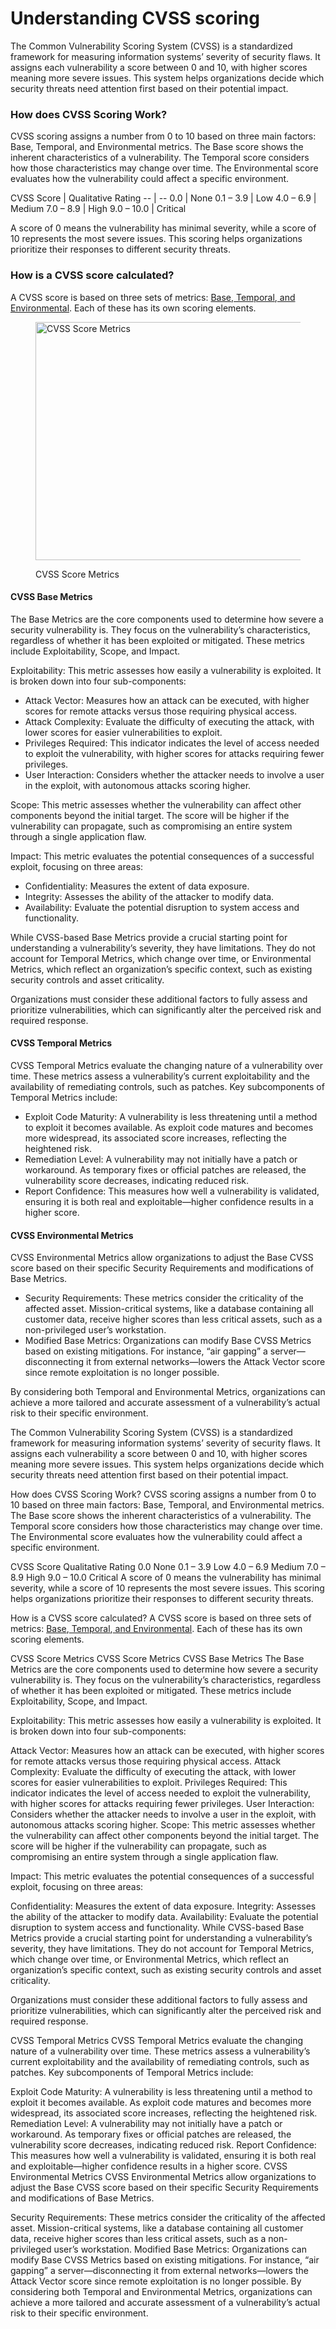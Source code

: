 # Understanding CVSS scoring

The Common Vulnerability Scoring System (CVSS) is a standardized framework for measuring information systems’ severity of security flaws. It assigns each vulnerability a score between 0 and 10, with higher scores meaning more severe issues. This system helps organizations decide which security threats need attention first based on their potential impact.

### How does CVSS Scoring Work? <a href="#how-does-cvss-scoring-work-0" id="how-does-cvss-scoring-work-0"></a>

CVSS scoring assigns a number from 0 to 10 based on three main factors: Base, Temporal, and Environmental metrics. The Base score shows the inherent characteristics of a vulnerability. The Temporal score considers how those characteristics may change over time. The Environmental score evaluates how the vulnerability could affect a specific environment.

CVSS Score | Qualitative Rating -- | -- 0.0 | None 0.1 – 3.9 | Low 4.0 – 6.9 | Medium 7.0 – 8.9 | High 9.0 – 10.0 | Critical

A score of 0 means the vulnerability has minimal severity, while a score of 10 represents the most severe issues. This scoring helps organizations prioritize their responses to different security threats.

### How is a CVSS score calculated? <a href="#how-is-a-cvss-score-calculated-1" id="how-is-a-cvss-score-calculated-1"></a>

A CVSS score is based on three sets of metrics: [ Base](https://www.balbix.com/insights/base-cvss-scores/),[ Temporal](https://www.balbix.com/insights/temporal-cvss-scores/),[ and Environmental](https://www.balbix.com/insights/environmental-cvss-scores/). Each of these has its own scoring elements.

<figure><img src="https://www.balbix.com/app/uploads/CVSS-Score-Metrics-Blog.png" alt="CVSS Score Metrics" height="381" width="800"><figcaption><p>CVSS Score Metrics</p></figcaption></figure>

#### CVSS Base Metrics <a href="#cvss-base-metrics-2" id="cvss-base-metrics-2"></a>

The Base Metrics are the core components used to determine how severe a security vulnerability is. They focus on the vulnerability’s characteristics, regardless of whether it has been exploited or mitigated. These metrics include Exploitability, Scope, and Impact.

Exploitability: This metric assesses how easily a vulnerability is exploited. It is broken down into four sub-components:

* Attack Vector: Measures how an attack can be executed, with higher scores for remote attacks versus those requiring physical access.
* Attack Complexity: Evaluate the difficulty of executing the attack, with lower scores for easier vulnerabilities to exploit.
* Privileges Required: This indicator indicates the level of access needed to exploit the vulnerability, with higher scores for attacks requiring fewer privileges.
* User Interaction: Considers whether the attacker needs to involve a user in the exploit, with autonomous attacks scoring higher.

Scope: This metric assesses whether the vulnerability can affect other components beyond the initial target. The score will be higher if the vulnerability can propagate, such as compromising an entire system through a single application flaw.

Impact: This metric evaluates the potential consequences of a successful exploit, focusing on three areas:

* Confidentiality: Measures the extent of data exposure.
* Integrity: Assesses the ability of the attacker to modify data.
* Availability: Evaluate the potential disruption to system access and functionality.

While CVSS-based Base Metrics provide a crucial starting point for understanding a vulnerability’s severity, they have limitations. They do not account for Temporal Metrics, which change over time, or Environmental Metrics, which reflect an organization’s specific context, such as existing security controls and asset criticality.

Organizations must consider these additional factors to fully assess and prioritize vulnerabilities, which can significantly alter the perceived risk and required response.

#### CVSS Temporal Metrics <a href="#cvss-temporal-metrics-3" id="cvss-temporal-metrics-3"></a>

CVSS Temporal Metrics evaluate the changing nature of a vulnerability over time. These metrics assess a vulnerability’s current exploitability and the availability of remediating controls, such as patches. Key subcomponents of Temporal Metrics include:

* Exploit Code Maturity: A vulnerability is less threatening until a method to exploit it becomes available. As exploit code matures and becomes more widespread, its associated score increases, reflecting the heightened risk.
* Remediation Level: A vulnerability may not initially have a patch or workaround. As temporary fixes or official patches are released, the vulnerability score decreases, indicating reduced risk.
* Report Confidence: This measures how well a vulnerability is validated, ensuring it is both real and exploitable—higher confidence results in a higher score.

#### CVSS Environmental Metrics <a href="#cvss-environmental-metrics-4" id="cvss-environmental-metrics-4"></a>

CVSS Environmental Metrics allow organizations to adjust the Base CVSS score based on their specific Security Requirements and modifications of Base Metrics.

* Security Requirements: These metrics consider the criticality of the affected asset. Mission-critical systems, like a database containing all customer data, receive higher scores than less critical assets, such as a non-privileged user’s workstation.
* Modified Base Metrics: Organizations can modify Base CVSS Metrics based on existing mitigations. For instance, “air gapping” a server—disconnecting it from external networks—lowers the Attack Vector score since remote exploitation is no longer possible.

By considering both Temporal and Environmental Metrics, organizations can achieve a more tailored and accurate assessment of a vulnerability’s actual risk to their specific environment.

The Common Vulnerability Scoring System (CVSS) is a standardized framework for measuring information systems’ severity of security flaws. It assigns each vulnerability a score between 0 and 10, with higher scores meaning more severe issues. This system helps organizations decide which security threats need attention first based on their potential impact.

How does CVSS Scoring Work? CVSS scoring assigns a number from 0 to 10 based on three main factors: Base, Temporal, and Environmental metrics. The Base score shows the inherent characteristics of a vulnerability. The Temporal score considers how those characteristics may change over time. The Environmental score evaluates how the vulnerability could affect a specific environment.

CVSS Score Qualitative Rating 0.0 None 0.1 – 3.9 Low 4.0 – 6.9 Medium 7.0 – 8.9 High 9.0 – 10.0 Critical A score of 0 means the vulnerability has minimal severity, while a score of 10 represents the most severe issues. This scoring helps organizations prioritize their responses to different security threats.

How is a CVSS score calculated? A CVSS score is based on three sets of metrics: [Base](https://www.balbix.com/insights/base-cvss-scores/),[ Temporal](https://www.balbix.com/insights/temporal-cvss-scores/),[ and Environmental](https://www.balbix.com/insights/environmental-cvss-scores/). Each of these has its own scoring elements.

CVSS Score Metrics CVSS Score Metrics CVSS Base Metrics The Base Metrics are the core components used to determine how severe a security vulnerability is. They focus on the vulnerability’s characteristics, regardless of whether it has been exploited or mitigated. These metrics include Exploitability, Scope, and Impact.

Exploitability: This metric assesses how easily a vulnerability is exploited. It is broken down into four sub-components:

Attack Vector: Measures how an attack can be executed, with higher scores for remote attacks versus those requiring physical access. Attack Complexity: Evaluate the difficulty of executing the attack, with lower scores for easier vulnerabilities to exploit. Privileges Required: This indicator indicates the level of access needed to exploit the vulnerability, with higher scores for attacks requiring fewer privileges. User Interaction: Considers whether the attacker needs to involve a user in the exploit, with autonomous attacks scoring higher. Scope: This metric assesses whether the vulnerability can affect other components beyond the initial target. The score will be higher if the vulnerability can propagate, such as compromising an entire system through a single application flaw.

Impact: This metric evaluates the potential consequences of a successful exploit, focusing on three areas:

Confidentiality: Measures the extent of data exposure. Integrity: Assesses the ability of the attacker to modify data. Availability: Evaluate the potential disruption to system access and functionality. While CVSS-based Base Metrics provide a crucial starting point for understanding a vulnerability’s severity, they have limitations. They do not account for Temporal Metrics, which change over time, or Environmental Metrics, which reflect an organization’s specific context, such as existing security controls and asset criticality.

Organizations must consider these additional factors to fully assess and prioritize vulnerabilities, which can significantly alter the perceived risk and required response.

CVSS Temporal Metrics CVSS Temporal Metrics evaluate the changing nature of a vulnerability over time. These metrics assess a vulnerability’s current exploitability and the availability of remediating controls, such as patches. Key subcomponents of Temporal Metrics include:

Exploit Code Maturity: A vulnerability is less threatening until a method to exploit it becomes available. As exploit code matures and becomes more widespread, its associated score increases, reflecting the heightened risk. Remediation Level: A vulnerability may not initially have a patch or workaround. As temporary fixes or official patches are released, the vulnerability score decreases, indicating reduced risk. Report Confidence: This measures how well a vulnerability is validated, ensuring it is both real and exploitable—higher confidence results in a higher score. CVSS Environmental Metrics CVSS Environmental Metrics allow organizations to adjust the Base CVSS score based on their specific Security Requirements and modifications of Base Metrics.

Security Requirements: These metrics consider the criticality of the affected asset. Mission-critical systems, like a database containing all customer data, receive higher scores than less critical assets, such as a non-privileged user’s workstation. Modified Base Metrics: Organizations can modify Base CVSS Metrics based on existing mitigations. For instance, “air gapping” a server—disconnecting it from external networks—lowers the Attack Vector score since remote exploitation is no longer possible. By considering both Temporal and Environmental Metrics, organizations can achieve a more tailored and accurate assessment of a vulnerability’s actual risk to their specific environment.
